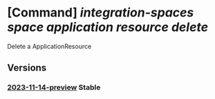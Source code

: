 # [Command] _integration-spaces space application resource delete_

Delete a ApplicationResource

## Versions

### [2023-11-14-preview](/Resources/mgmt-plane/L3N1YnNjcmlwdGlvbnMve30vcmVzb3VyY2Vncm91cHMve30vcHJvdmlkZXJzL21pY3Jvc29mdC5pbnRlZ3JhdGlvbnNwYWNlcy9zcGFjZXMve30vYXBwbGljYXRpb25zL3t9L3Jlc291cmNlcy97fQ==/2023-11-14-preview.xml) **Stable**

<!-- mgmt-plane /subscriptions/{}/resourcegroups/{}/providers/microsoft.integrationspaces/spaces/{}/applications/{}/resources/{} 2023-11-14-preview -->
